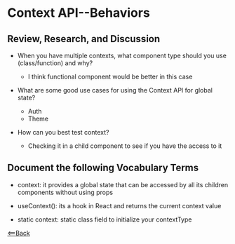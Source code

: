 # Context API--Behaviors

## Review, Research, and Discussion

- When you have multiple contexts, what component type should you use (class/function) and why?

  - I think functional component would be better in this case

- What are some good use cases for using the Context API for global state?

  - Auth
  - Theme


- How can you best test context?

  - Checking it in a child component to see if you have the access to it


## Document the following Vocabulary Terms

- context: it provides a global state that can be accessed by all its children components without using props

- useContext(): its a hook in React and returns the current context value

- static context: static class field to initialize your contextType

[<==Back](README.md)
